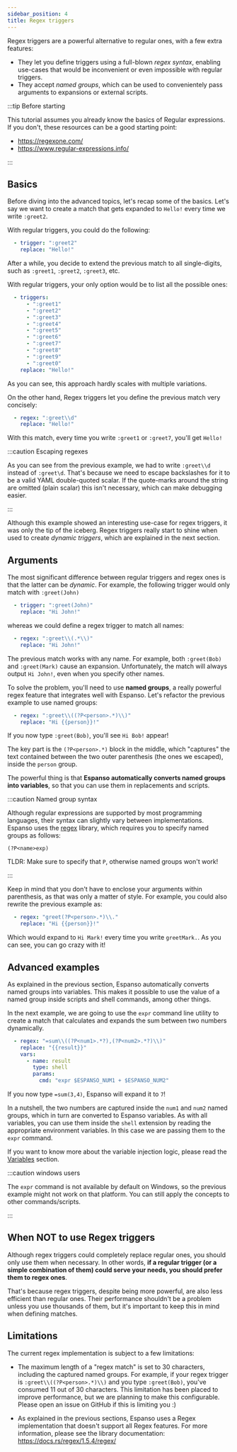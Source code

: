 ```yaml
---
sidebar_position: 4
title: Regex triggers
---
```


Regex triggers are a powerful alternative to regular ones, with a few extra features:

* They let you define triggers using a full-blown _regex syntax_, enabling
use-cases that would be inconvenient or even impossible with regular triggers.
* They accept _named groups_, which can be used to convenientely pass arguments
to expansions or external scripts.

:::tip Before starting

This tutorial assumes you already know the basics of Regular expressions.
If you don't, these resources can be a good starting point:
* https://regexone.com/
* https://www.regular-expressions.info/

:::

## Basics

Before diving into the advanced topics, let's recap some of the basics.
Let's say we want to create a match that gets expanded to `Hello!` every time
we write `:greet2`.

With regular triggers, you could do the following:

```yaml
  - trigger: ":greet2"
    replace: "Hello!"
```

After a while, you decide to extend the previous match to
all single-digits, such as `:greet1`, `:greet2`, `:greet3`, etc.

With regular triggers, your only option would be to list all the possible ones:

```yaml
  - triggers:
      - ":greet1"
      - ":greet2"
      - ":greet3"
      - ":greet4"
      - ":greet5"
      - ":greet6"
      - ":greet7"
      - ":greet8"
      - ":greet9"
      - ":greet0"
    replace: "Hello!"
```

As you can see, this approach hardly scales with multiple variations.

On the other hand, Regex triggers let you define the previous match very concisely:

```yaml
  - regex: ":greet\\d"
    replace: "Hello!"
```

With this match, every time you write `:greet1` or `:greet7`, you'll get `Hello!`

:::caution Escaping regexes

As you can see from the previous example, we had to write `:greet\\d` instead of `:greet\d`.
That's because we need to escape backslashes for it to be a valid YAML double-quoted scalar. If the quote-marks around the string are omitted (plain scalar) this isn't necessary, which can make debugging easier.

:::

Although this example showed an interesting use-case for regex triggers,
it was only the tip of the iceberg.
Regex triggers really start to shine when used to create _dynamic triggers_,
which are explained in the next section.

## Arguments

The most significant difference between regular triggers and regex ones is that the latter can be _dynamic_.
For example, the following trigger would only match with `:greet(John)`

```yaml
  - trigger: ":greet(John)"
    replace: "Hi John!"
```

whereas we could define a regex trigger to match all names:

```yaml
  - regex: ":greet\\(.*\\)"
    replace: "Hi John!"
```

The previous match works with any name. For example, both `:greet(Bob)` and `:greet(Mark)`
cause an expansion.
Unfortunately, the match will always output `Hi John!`, even when you specify other names.

To solve the problem, you'll need to use **named groups**, a really powerful regex feature
that integrates well with Espanso. Let's refactor the previous example to use named groups:

```yaml
  - regex: ":greet\\((?P<person>.*)\\)"
    replace: "Hi {{person}}!"
```

If you now type `:greet(Bob)`, you'll see `Hi Bob!` appear!

The key part is the `(?P<person>.*)` block in the middle, which "captures" the text
contained between the two outer parenthesis (the ones we escaped), inside the `person`
group.

The powerful thing is that **Espanso automatically converts named groups into variables**, 
so that you can use them in replacements and scripts.

:::caution Named group syntax

Although regular expressions are supported by most programming languages, their syntax can slightly vary 
 between implementations. Espanso uses the [regex](https://docs.rs/regex/1.5.4/regex/)
library, which requires you to specify named groups as follows:

```
(?P<name>exp)
```

TLDR: Make sure to specify that `P`, otherwise named groups won't work!

:::

Keep in mind that you don't have to enclose your arguments within parenthesis, as that
was only a matter of style. For example, you could also rewrite the previous example as:

```yaml
  - regex: "greet(?P<person>.*)\\."
    replace: "Hi {{person}}!"
```

Which would expand to `Hi Mark!` every time you write `greetMark.`. As you can see,
you can go crazy with it!

## Advanced examples

As explained in the previous section, Espanso automatically converts named groups into variables.
This makes it possible to use the value of a named group inside scripts and shell commands, among other things.

In the next example, we are going to use the `expr` command line utility to create a
match that calculates and expands the sum between two numbers dynamically.


```yaml
  - regex: "=sum\\((?P<num1>.*?),(?P<num2>.*?)\\)"
    replace: "{{result}}"
    vars:
      - name: result
        type: shell
        params:
          cmd: "expr $ESPANSO_NUM1 + $ESPANSO_NUM2"
```

If you now type `=sum(3,4)`, Espanso will expand it to `7`!

In a nutshell, the two numbers are captured inside the `num1` and `num2` named groups,
which in turn are converted to Espanso variables.
As with all variables, you can use them inside the `shell` extension by reading
the appropriate environment variables. In this case we are passing them
to the `expr` command.

If you want to know more about the variable injection logic, please read the [Variables](../variables) section.

:::caution windows users

The `expr` command is not available by default on Windows, so the previous example might not
work on that platform. You can still apply the concepts to other commands/scripts.

:::

## When NOT to use Regex triggers

Although regex triggers could completely replace regular ones, you should only use them
when necessary. In other words, **if a regular trigger (or a simple combination
of them) could serve your needs, you should prefer them to regex ones**.

That's because regex triggers, despite being more powerful, are also less efficient
than regular ones. Their performance shouldn't be a problem unless you use thousands of them,
but it's important to keep this in mind when defining matches.

## Limitations

The current regex implementation is subject to a few limitations:

* The maximum length of a "regex match" is set to 30 characters, including the captured named
groups. For example, if your regex trigger is `:greet\\((?P<person>.*)\\)` and you type
`:greet(Bob)`, you've consumed 11 out of 30 characters.
This limitation has been placed to improve performance, but we are planning to make this
configurable. Please open an issue on GitHub if this is limiting you :)

* As explained in the previous sections, Espanso uses a Regex implementation that doesn't support
all Regex features. For more information, please see the library documentation: https://docs.rs/regex/1.5.4/regex/
